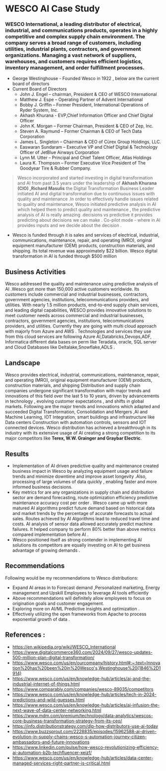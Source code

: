 # WESCO AI Case Study 
### WESCO International, a leading distributor of electrical, industrial, and communications products, operates in a highly competitive and complex supply chain environment. The company serves a broad range of customers, including utilities, industrial plants, contractors, and government organizations. Managing a vast network of suppliers, warehouses, and customers requires efficient logistics, inventory management, and order fulfillment processes.
 * George Westinghouse - Founded Wesco in 1922 , below are the current board of directors 
* Current Board of Directors 
  - John J. Engel – chairman, President & CEO of WESCO International
  - Matthew J. Espe – Operating Partner of Advent International
  - Bobby J. Griffin – Former President, International Operations of Ryder System, Inc.
  - Akhash Khurana - EVP,Chief Information Officer and Chief Digital Officer 
  - John K. Morgan – Former Chairman, President & CEO of Zep, Inc.
  - Steven A. Raymund – Former Chairman & CEO of Tech Data Corporation
  - James L. Singleton – Chairman & CEO of Cürex Group Holdings, LLC.
  - Easwaran Sundaram – Executive VP and Chief Digital & Technology Officer of JetBlue Airways Corporation
  - Lynn M. Utter – Principal and Chief Talent Officer, Atlas Holdings
  - Laura K. Thompson – Former Executive Vice President of The Goodyear Tire & Rubber Company.

 >Wesco incorporated and started investing in digital transformation and AI  from past 3.5 years under the leadership of **Akhash Khurana (CIO) ,Richard Masulis** the  Digital Transformation Business Leader 
 initiated AI and digital transformation due to continuous issues with quality and maintenance .In order to effectively handle issues related  to quality and maintenance, Wesco initiated predictive analysis  in AI which helped them to predict quality and maintenance , the  predictive  analysis of AI is really amazing .decisions vs predictive it provides predicting about decisions we can make . Co-pilot mode - where in AI provides inputs and we decide about the decision .


* Wesco is funded through it is sales and services of electrical, industrial, communications, maintenance, repair, and operating (MRO), original equipment manufacturer (OEM) products, construction materials, and shipping. Its total revenue was approximately $22 billion. Wesco digital transformation in AI is funded through $500 million

 ## Business Activities
Wesco addressed the quality and maintenance using predictive analysis of AI .Wesco got more than 150,000 active customers worldwide. Its customers include commercial and industrial businesses, contractors, government agencies, institutions, telecommunications providers, and utilities. With nearly 1.5 million products, end-to-end supply chain services, and leading digital capabilities, WESCO provides innovative solutions to meet customer needs across commercial and industrial businesses, contractors, government agencies, institutions, telecommunications providers, and utilities. Currently they are going with multi cloud approach with majorly from Azure and AWS . Technologies and services they use from this cloud services are following Azure AI,Databricks,Devops,ADF, Informatica different data bases on perm like Teradata, oracle, SQL server and Cloud Databases like Deltalake,Snowflake,ADLS .
   
## Landscape
 Wesco provides electrical, industrial, communications, maintenance, repair, and operating (MRO), original equipment manufacturer (OEM) products, construction materials, and shipping Distribution and supply chain companies undergone significant transformation with major trends and innovations of this field over the last 5 to 10 years, driven by advancements in technology , evolving customer expectations , and shifts in global markets. Following are the major trends and innovations which adapted and succeeded Digital Transformation, Consolidation and Mergers ,AI and Machine Learning, IOT Integration, smart buildings and infrastructure like Data centers Construction with automation controls, sensors and IOT connected devices. Wesco distribution has achieved a breakthrough in its industry with its extensive usage of AI creating a strong competition to its major competitors like **Terex, W.W. Grainger and Graybar Electric**.
## Results
* Implementation of AI driven predictive quality and maintenance created business impact in Wesco by analyzing equipment usage and failure trends and minimize downtime and improve asset longevity .Also, processing of large volumes of data quickly , enabling faster and more informed business decisions.
* Key metrics for are any organizations in supply chain and distribution sector are demand forecasting, route optimization efficiency predictive maintenance accuracy cost per order . Wesco came up with more matured AI algorithms predict future demand based on historical data and market trends by the percentage of accurate forecasts to actual sales. Routes achieved by AI Algorithms lead to reduced travel time and costs. AI analysis of sensor data allowed accurately predict machine failures. It helped company to perform 80% better than above metrics compared implementation before AI .
* Wesco positioned itself as strong contender in implementing AI solutions its competitors are equally investing on AI to get business advantage of growing demands .
## Recommendations
Following would be my recommendations to Wesco distributions: 
* Expand AI areas in to Forecast demand ,Personalized marketing, Energy management and Upskill Employees to leverage AI tools efficiently
* Above recommendations will definitely allow employees to focus on origination goals and customer engagement.
* Exploring more on AI/ML Predictive insights and optimization .
* Effectively utilizing the open frameworks from Apache to process exponential growth of data .


 ## References :
   
 - https://en.wikipedia.org/wiki/WESCO_International
- https://www.digitalcommerce360.com/2024/09/27/wesco-updates-500-million-plan-digital-transformation/
- https://www.wesco.com/us/en/ourcompany/history.html#:~:text=Innovation%20has%20been%20in%20Wesco's,Westinghouse%20(1846%2D1914)
- https://www.wesco.com/us/en/knowledge-hub/articles/ai-and-the-industrial-internet-of-things.html
- https://www.comparably.com/companies/wesco-89035/competitors
- https://www.wesco.com/us/en/knowledge-hub/articles/tech-in-2024-predictions-and-wild-guesses.html
- https://www.wesco.com/us/en/knowledge-hub/articles/ai-infusion-the-next-wave-of-data-center-networking.html
- https://www.mdm.com/premium/technology/data-analytics/wescos-core-business-transformation-strategy-from-its-ceo/
- https://info.distributionstrategy.com/dlp-how-distributors-use-ai-today
- https://www.buzzsprout.com/2228835/episodes/15962588-ai-driven-evolution-in-supply-chains-wesco-s-automation-journey-citizen-ambassadors-and-future-innovations
- https://www.linkedin.com/pulse/how-wesco-revolutionizing-efficiency-ai-automation-b2b-techfluencer-xeizf/
- https://www.wesco.com/us/en/knowledge-hub/articles/data-center-managed-services-right-partner-is-critical.html


































